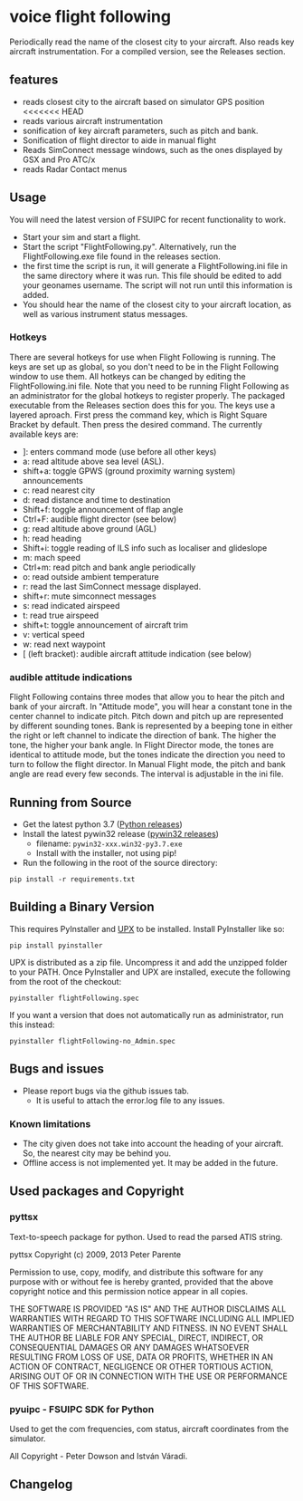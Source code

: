 # voice flight following
Periodically read the name of the closest city to your aircraft. Also reads key aircraft instrumentation.
For a compiled version, see the Releases section.
## features
* reads closest city to the aircraft based on simulator GPS position
<<<<<<< HEAD
* reads various aircraft instrumentation
* sonification of key aircraft parameters, such as pitch and bank.
* Sonification of flight director to aide in manual flight
* Reads SimConnect message windows, such as the ones displayed by GSX and Pro ATC/x
* reads Radar Contact menus


## Usage
You will need the latest version of FSUIPC for recent functionality to work. 
* Start your sim and start a flight.
* Start the script "FlightFollowing.py". Alternatively, run the FlightFollowing.exe file found in the releases section.
* the first time the script is run, it will generate a FlightFollowing.ini file in the same directory where it was run. This file should be edited to add your geonames username. The script will not run until this information is added.
* You should hear the name of the closest city to your aircraft location, as well as various instrument status messages.

### Hotkeys
There are several hotkeys for use when Flight Following is running. The keys are set up as global, so you don't need to be in the Flight Following window to use them. All hotkeys can be changed by editing the FlightFollowing.ini file.
Note that you need to be running Flight Following as an administrator for the global hotkeys to register properly. The packaged executable from the Releases section does this for you.
The keys use a layered aproach. First press the command key, which is Right Square Bracket by default. Then press the desired command. 
The currently available keys are:
* ]: enters command mode (use before all other keys)
* a: read altitude above sea level (ASL).
* shift+a: toggle GPWS (ground proximity warning system) announcements
* c: read nearest city
* d: read distance and time to destination
* Shift+f: toggle announcement of flap angle
* Ctrl+F: audible flight director (see below)
* g: read  altitude above ground (AGL)
* h: read heading
* Shift+i: toggle reading of ILS info such as localiser and glideslope
* m: mach speed
* Ctrl+m: read pitch and bank angle periodically
* o: read outside ambient temperature
* r: read the last SimConnect message displayed.
* shift+r: mute simconnect messages
* s: read indicated airspeed
* t: read true airspeed
* shift+t: toggle announcement of aircraft trim
* v: vertical speed
* w: read next waypoint
* [ (left bracket): audible aircraft attitude indication (see below)
### audible attitude indications
Flight Following contains three modes that allow you to hear the pitch and bank of your aircraft.
In "Attitude mode", you will hear a constant tone in the center channel to indicate pitch. Pitch down and pitch up are represented by different sounding tones. Bank is represented by a beeping tone in either the right or left channel to indicate the direction of bank. The higher the tone, the higher your bank angle.
In Flight Director mode, the tones are identical to attitude mode, but the tones indicate the direction you need to turn to follow the flight director.
In Manual Flight mode, the pitch and bank angle are read every few seconds. The interval is adjustable in the ini file.



## Running from Source
* Get the latest python 3.7 ([Python releases](https://www.python.org/downloads/))
* Install the latest pywin32 release ([pywin32 releases](https://github.com/mhammond/pywin32/releases))
    * filename: `pywin32-xxx.win32-py3.7.exe`
    * Install with the installer, not using pip!
* Run the following in the root of the source directory:
```
pip install -r requirements.txt
```


## Building a Binary Version
This requires PyInstaller and [UPX](https://upx.github.io) to be installed. Install PyInstaller like so:
```
pip install pyinstaller
```
UPX is distributed as a zip file. Uncompress it and add the unzipped folder to your PATH.
Once PyInstaller and UPX are installed, execute the following from the root of the checkout:
```
pyinstaller flightFollowing.spec
```
If you want a version that does not automatically run as administrator, run this instead:
```
pyinstaller flightFollowing-no_Admin.spec
```


## Bugs and issues
* Please report bugs via the github issues tab.
    * It is useful to attach the error.log file to any issues.
    
### Known limitations
* The city given does not take into account the heading of your aircraft. So, the nearest city may be behind you.
* Offline access is not implemented yet. It may be added in the future.

## Used packages and Copyright

### pyttsx
Text-to-speech package for python. Used to read the parsed ATIS string.

pyttsx Copyright (c) 2009, 2013 Peter Parente

Permission to use, copy, modify, and distribute this software for any
purpose with or without fee is hereby granted, provided that the above
copyright notice and this permission notice appear in all copies.

THE SOFTWARE IS PROVIDED "AS IS" AND THE AUTHOR DISCLAIMS ALL WARRANTIES
WITH REGARD TO THIS SOFTWARE INCLUDING ALL IMPLIED WARRANTIES OF
MERCHANTABILITY AND FITNESS. IN NO EVENT SHALL THE AUTHOR BE LIABLE FOR
ANY SPECIAL, DIRECT, INDIRECT, OR CONSEQUENTIAL DAMAGES OR ANY DAMAGES
WHATSOEVER RESULTING FROM LOSS OF USE, DATA OR PROFITS, WHETHER IN AN
ACTION OF CONTRACT, NEGLIGENCE OR OTHER TORTIOUS ACTION, ARISING OUT OF
OR IN CONNECTION WITH THE USE OR PERFORMANCE OF THIS SOFTWARE.


### pyuipc - FSUIPC SDK for Python
Used to get the com frequencies, com status, aircraft coordinates from the simulator.

All Copyright - Peter Dowson and István Váradi.


## Changelog
